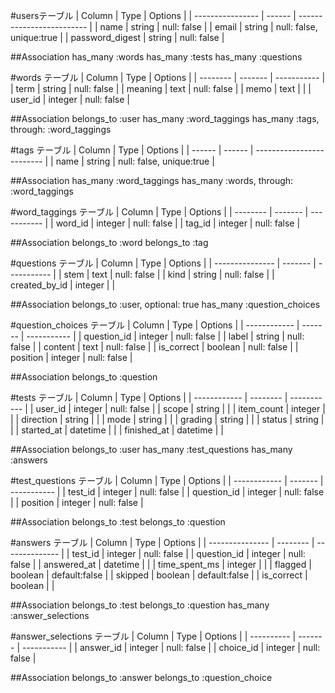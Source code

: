 #usersテーブル
| Column           | Type   | Options                   |
| ---------------- | ------ | ------------------------- |
| name             | string | null: false               |
| email            | string | null: false, unique:true |
| password_digest | string | null: false               |

##Association
has_many :words
has_many :tests
has_many :questions

#words テーブル
| Column   | Type    | Options     |
| -------- | ------- | ----------- |
| term     | string  | null: false |
| meaning  | text    | null: false |
| memo     | text    |             |
| user_id | integer | null: false |

##Association
belongs_to :user
has_many :word_taggings
has_many :tags, through: :word_taggings

#tags テーブル
| Column | Type   | Options                   |
| ------ | ------ | ------------------------- |
| name   | string | null: false, unique:true |

##Association
has_many :word_taggings
has_many :words, through: :word_taggings

#word_taggings テーブル
| Column   | Type    | Options     |
| -------- | ------- | ----------- |
| word_id | integer | null: false |
| tag_id  | integer | null: false |

##Association
belongs_to :word
belongs_to :tag

#questions テーブル
| Column          | Type    | Options     |
| --------------- | ------- | ----------- |
| stem            | text    | null: false |
| kind            | string  | null: false |
| created_by_id | integer |             |

##Association
belongs_to :user, optional: true
has_many :question_choices

#question_choices テーブル
| Column       | Type    | Options     |
| ------------ | ------- | ----------- |
| question_id | integer | null: false |
| label        | string  | null: false |
| content      | text    | null: false |
| is_correct  | boolean | null: false |
| position     | integer | null: false |

##Association
belongs_to :question

#tests テーブル
| Column       | Type     | Options     |
| ------------ | -------- | ----------- |
| user_id     | integer  | null: false |
| scope        | string   |             |
| item_count  | integer  |             |
| direction    | string   |             |
| mode         | string   |             |
| grading      | string   |             |
| status       | string   |             |
| started_at  | datetime |             |
| finished_at | datetime |             |

##Association
belongs_to :user
has_many :test_questions
has_many :answers

#test_questions テーブル
| Column       | Type    | Options     |
| ------------ | ------- | ----------- |
| test_id     | integer | null: false |
| question_id | integer | null: false |
| position     | integer | null: false |

##Association
belongs_to :test
belongs_to :question

#answers テーブル
| Column          | Type     | Options        |
| --------------- | -------- | -------------- |
| test_id        | integer  | null: false    |
| question_id    | integer  | null: false    |
| answered_at    | datetime |                |
| time_spent_ms | integer  |                |
| flagged         | boolean  | default:false |
| skipped         | boolean  | default:false |
| is_correct     | boolean  |                |

##Association
belongs_to :test
belongs_to :question
has_many :answer_selections

#answer_selections テーブル
| Column     | Type    | Options     |
| ---------- | ------- | ----------- |
| answer_id | integer | null: false |
| choice_id | integer | null: false |

##Association
belongs_to :answer
belongs_to :question_choice